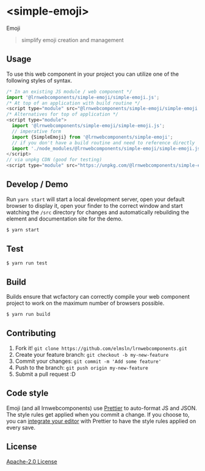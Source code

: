 # &lt;simple-emoji&gt;

Emoji
> simplify emoji creation and management

## Usage
To use this web component in your project you can utilize one of the following styles of syntax.

```js
/* In an existing JS module / web component */
import '@lrnwebcomponents/simple-emoji/simple-emoji.js';
/* At top of an application with build routine */
<script type="module" src="@lrnwebcomponents/simple-emoji/simple-emoji.js"></script>
/* Alternatives for top of application */
<script type="module">
  import '@lrnwebcomponents/simple-emoji/simple-emoji.js';
  // imperative form
  import {SimpleEmoji} from '@lrnwebcomponents/simple-emoji';
  // if you don't have a build routine and need to reference directly
  import './node_modules/@lrnwebcomponents/simple-emoji/simple-emoji.js';
</script>
// via unpkg CDN (good for testing)
<script type="module" src="https://unpkg.com/@lrnwebcomponents/simple-emoji/simple-emoji.js"></script>
```

## Develop / Demo
Run `yarn start` will start a local development server, open your default browser to display it, open your finder to the correct window and start watching the `/src` directory for changes and automatically rebuilding the element and documentation site for the demo.
```bash
$ yarn start
```

## Test

```bash
$ yarn run test
```

## Build
Builds ensure that wcfactory can correctly compile your web component project to
work on the maximum number of browsers possible.
```bash
$ yarn run build
```

## Contributing

1. Fork it! `git clone https://github.com/elmsln/lrnwebcomponents.git`
2. Create your feature branch: `git checkout -b my-new-feature`
3. Commit your changes: `git commit -m 'Add some feature'`
4. Push to the branch: `git push origin my-new-feature`
5. Submit a pull request :D

## Code style

Emoji (and all lrnwebcomponents) use [Prettier][prettier] to auto-format JS and JSON.  The style rules get applied when you commit a change.  If you choose to, you can [integrate your editor][prettier-ed] with Prettier to have the style rules applied on every save.

[prettier]: https://github.com/prettier/prettier/
[prettier-ed]: https://github.com/prettier/prettier/#editor-integration
[polyserve]: https://github.com/Polymer/polyserve
[web-component-tester]: https://github.com/Polymer/web-component-tester

## License
[Apache-2.0 License](http://opensource.org/licenses/Apache-2.0)